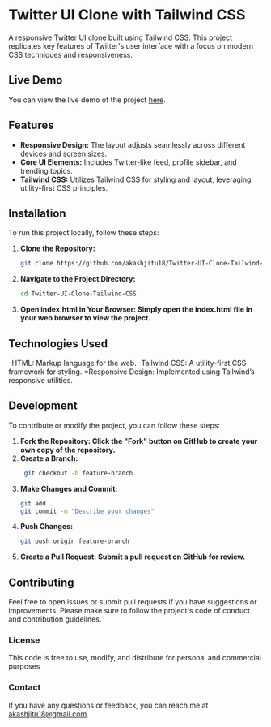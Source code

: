 # Twitter UI Clone with Tailwind CSS

A responsive Twitter UI clone built using Tailwind CSS. This project replicates key features of Twitter's user interface with a focus on modern CSS techniques and responsiveness.

## Live Demo

You can view the live demo of the project [here](https://akashjitu18.github.io/Twitter-UI-Clone-Tailwind-CSS/).

## Features

- **Responsive Design:** The layout adjusts seamlessly across different devices and screen sizes.
- **Core UI Elements:** Includes Twitter-like feed, profile sidebar, and trending topics.
- **Tailwind CSS:** Utilizes Tailwind CSS for styling and layout, leveraging utility-first CSS principles.

## Installation

To run this project locally, follow these steps:

1. **Clone the Repository:**
   ```bash
   git clone https://github.com/akashjitu18/Twitter-UI-Clone-Tailwind-CSS.git
2. **Navigate to the Project Directory:**

   ```bash
   cd Twitter-UI-Clone-Tailwind-CSS

3. **Open index.html in Your Browser: Simply open the index.html file in your web browser to view the project.**

## Technologies Used
-HTML: Markup language for the web.
-Tailwind CSS: A utility-first CSS framework for styling.
=Responsive Design: Implemented using Tailwind’s responsive utilities.

## Development
To contribute or modify the project, you can follow these steps:

1. **Fork the Repository: Click the "Fork" button on GitHub to create your own copy of the repository.**
2. **Create a Branch:**
   ```bash
    git checkout -b feature-branch
3. **Make Changes and Commit:**
   ```bash
   git add .
   git commit -m "Describe your changes"
4. **Push Changes:**
   ```bash
   git push origin feature-branch
5. **Create a Pull Request: Submit a pull request on GitHub for review.**

## Contributing
Feel free to open issues or submit pull requests if you have suggestions or improvements. Please make sure to follow the project's code of conduct and contribution guidelines.

### License
This code is free to use, modify, and distribute for personal and commercial purposes

### Contact
If you have any questions or feedback, you can reach me at akashjitu18@gmail.com.
